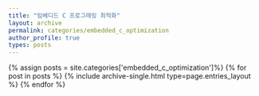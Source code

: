 ```yaml
---
title: "임베디드 C 프로그래밍 최적화"
layout: archive
permalink: categories/embedded_c_optimization
author_profile: true
types: posts
---
```


{% assign posts = site.categories['embedded_c_optimization']%}
{% for post in posts %}
  {% include archive-single.html type=page.entries_layout %}
{% endfor %}
